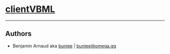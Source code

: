 # [clientVBML](https://omega.gg/clientVBML)
---

## Authors

- Benjamin Arnaud aka [bunjee](https://bunjee.me) | <bunjee@omega.gg>

